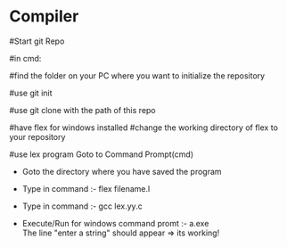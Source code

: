 # Compiler

#Start git Repo

#in cmd:

#find the folder on your PC where you want to initialize the repository

#use git init

#use git clone with the path of this repo


#have flex for windows installed
#change the working directory of flex to your repository


#use lex program
Goto to Command Prompt(cmd)

- Goto the directory where you have saved the program

- Type in command :-  flex filename.l

- Type in command :- gcc lex.yy.c

- Execute/Run for windows command promt :-     a.exe    
The line "enter a string" should appear => its working!

